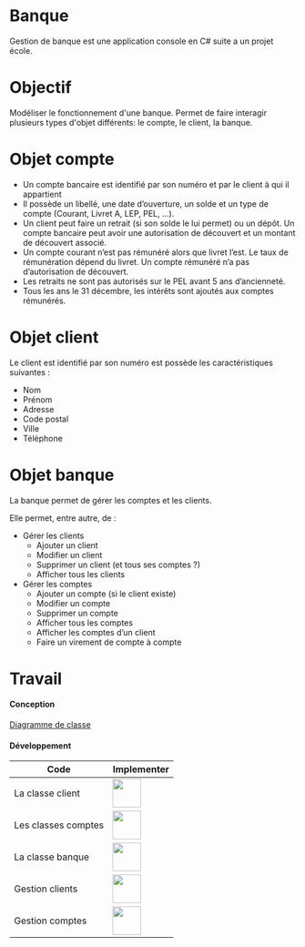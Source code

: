 Banque
===

Gestion de banque est une application console en C# suite a un projet école.

# Objectif

Modéliser le fonctionnement d'une banque. Permet de faire interagir plusieurs types d'objet différents: le compte, le client, la banque.

# Objet compte
 - Un compte bancaire est identifié par son numéro et par le client à qui il appartient
 - Il possède un libellé, une date d’ouverture,  un solde et un type de compte (Courant,  Livret A, LEP, PEL, …). 
 - Un client peut faire un retrait (si son solde le lui permet) ou un dépôt.  Un compte bancaire peut avoir une autorisation de découvert et un montant de découvert associé.
 - Un compte courant n’est pas rémunéré alors que livret l’est. Le taux de rémunération dépend du livret. Un compte rémunéré n’a pas d’autorisation de découvert.
 - Les retraits ne sont pas autorisés sur le PEL avant 5 ans d’ancienneté.
 - Tous les ans le 31 décembre, les intérêts sont ajoutés aux comptes rémunérés.

# Objet client

Le client est identifié par son numéro est possède les caractéristiques suivantes :
 - Nom
 - Prénom
 - Adresse
 - Code postal
 - Ville 
 - Téléphone

# Objet banque

La banque permet de gérer les comptes et les clients.

Elle permet, entre autre, de :
 - Gérer les clients
    - Ajouter un client 
    - Modifier un client 
    - Supprimer un client (et tous ses comptes ?) 
    - Afficher tous les clients
 - Gérer les comptes
    - Ajouter un compte (si le client existe)
    - Modifier un compte
    - Supprimer un compte
    - Afficher tous les comptes 
    - Afficher les comptes d’un client
    - Faire un virement de compte à compte

# Travail

#### Conception
[Diagramme de classe](https://github.com/spoitler/Banque/blob/master/UML%20PPE.asta)

#### Développement
|Code|Implementer|
|----|-----------|
|La classe client|<img src="https://img.pngio.com/check-correct-mark-success-tick-valid-yes-icon-valid-png-512_512.png" height="50">|
|Les classes comptes|<img src="https://img.pngio.com/check-correct-mark-success-tick-valid-yes-icon-valid-png-512_512.png" height="50">|
|La classe banque|<img src="https://img.pngio.com/check-correct-mark-success-tick-valid-yes-icon-valid-png-512_512.png" height="50">|
|Gestion clients|<img src="https://www.metiista.com/wp-content/themes/metiista/img/icons/png/cross-large-0.png" height="50">|
|Gestion comptes|<img src="https://www.metiista.com/wp-content/themes/metiista/img/icons/png/cross-large-0.png" height="50">| 
